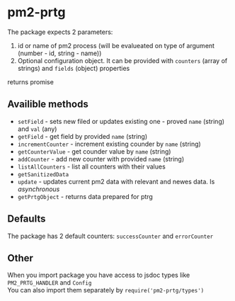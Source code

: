 # pm2-prtg
<p>The package expects 2 parameters:</p>
<ol>
<li>id or name of pm2 process (will be evalueated on type of argument (number - id, string - name))</li>
<li>Optional configuration object. It can be provided with <code>counters</code> (array of strings) and <code>fields</code> (object) properties </li>
</ol>
<p>returns promise</p>
<h2>Availible methods</h2>
<ul>
<li><code>setField</code> - sets new filed or updates existing one - proved <code>name</code> (string) and <code>val</code> (any)</li>
<li><code>getField</code> - get field by provided <code>name</code> (string) </li>
<li><code>incrementCounter</code> - increment existing counder by <code>name</code> (string)</li>
<li><code>getCounterValue</code> - get counder value by <code>name</code> (string)</li>
<li><code>addCounter</code> - add new counter with provided <code>name</code> (string)</li>
<li><code>listAllCounters</code> - list all counters with their values</li>
<li><code>getSanitizedData</code></li>
<li><code>update</code> - updates current pm2 data with relevant and newes data. Is <i>asynchronous</i></li>
<li><code>getPrtgObject</code> - returns data prepared for ptrg</li>
</ul>
<h2>Defaults</h2>
<p>The package has 2 default counters: <code>successCounter</code> and <code>errorCounter</code></p>
<h2>Other</h2>
<p>When you import package you have access to jsdoc types like <code>PM2_PRTG_HANDLER</code> and <code>Config</code><br>
You can also import them separately by <code>require('pm2-prtg/types')</code></p>